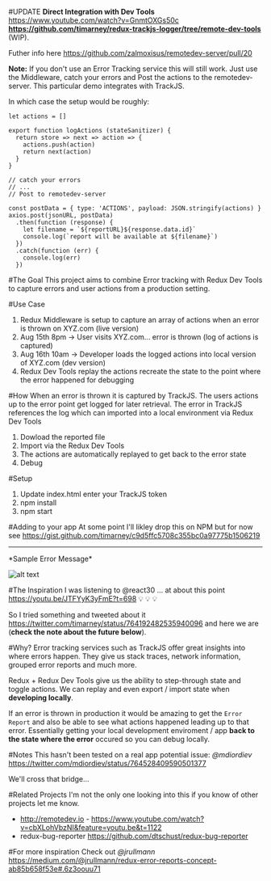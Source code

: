 #UPDATE
**Direct Integration with Dev Tools** 
https://www.youtube.com/watch?v=GnmtOXGs50c
**https://github.com/timarney/redux-trackjs-logger/tree/remote-dev-tools** (WIP). 

Futher info here https://github.com/zalmoxisus/remotedev-server/pull/20

**Note:** If you don't use an Error Tracking service this will still work.  Just use the Middleware, catch your errors and Post the actions to the remotedev-server.  This particular demo integrates with TrackJS.

In which case the setup would be roughly:
```
let actions = []

export function logActions (stateSanitizer) {
  return store => next => action => {
    actions.push(action)
    return next(action)
  }
}

// catch your errors 
// ... 
// Post to remotedev-server

const postData = { type: 'ACTIONS', payload: JSON.stringify(actions) }
axios.post(jsonURL, postData)
  .then(function (response) {
    let filename = `${reportURL}${response.data.id}`
    console.log(`report will be available at ${filename}`)
  })
  .catch(function (err) {
    console.log(err)
  })
```

#The Goal
This project aims to combine Error tracking with Redux Dev Tools to capture errors and user actions from a production setting.  

#Use Case
1. Redux Middleware is setup to capture an array of actions when an error is thrown on XYZ.com (live version)
2. Aug 15th 8pm -> User visits XYZ.com... error is thrown (log of actions is captured)
3. Aug 16th 10am -> Developer loads the logged actions into local version of XYZ.com (dev version) 
4. Redux Dev Tools replay the actions recreate the state to the point where the error happened for debugging

#How
When an error is thrown it is captured by TrackJS. The users actions up to the error point get logged for later retrieval. The error in TrackJS references the log which can imported into a local environment via Redux Dev Tools 

1. Dowload the reported file
2. Import via the Redux Dev Tools
3. The actions are automatically replayed to get back to the error state
4. Debug

#Setup
1. Update index.html enter your TrackJS token
2. npm install
3. npm start

#Adding to your app
At some point I'll likley drop this on NPM but for now see https://gist.github.com/timarney/c9d5ffc5708c355bc0a97775b1506219

<hr>
*Sample Error Message*

![alt text](https://github.com/timarney/redux-trackjs-logger/blob/master/images/error-log.png "Error Message!")

#The Inspiration
I was listening to @react30 ... at about this point https://youtu.be/JTFYyK3yFmE?t=698 :bulb: :bulb: :bulb:

So I tried something and tweeted about it https://twitter.com/timarney/status/764192482535940096 and here we are (**check the note about the future below**).

#Why?
Error tracking services such as TrackJS offer great insights into where errors happen.  They give us stack traces, network information, grouped error reports and much more.

Redux + Redux Dev Tools give us the ability to step-through state and toggle actions. We can replay and even export / import state when **developing locally**.

If an error is thrown in production it would be amazing to get the `Error Report` and also be able to see what actions happened leading up to that error.  Essentially getting your local development enviroment / app **back to the state where the error** occured so you can debug locally.

#Notes
This hasn't been tested on a real app potential issue: *@mdiordiev* https://twitter.com/mdiordiev/status/764528409590501377

We'll cross that bridge...

#Related Projects
I'm not the only one looking into this if you know of other projects let me know.

* http://remotedev.io - https://www.youtube.com/watch?v=cbXLohVbzNI&feature=youtu.be&t=1122
* redux-bug-reporter https://github.com/dtschust/redux-bug-reporter 

#For more inspiration 
Check out *@jrullmann* https://medium.com/@jrullmann/redux-error-reports-concept-ab85b658f53e#.6z3oouu71


